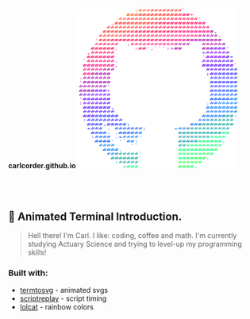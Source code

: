 #### carlcorder.github.io ![octo-lol-cat](https://raw.githubusercontent.com/carlcorder/carlcorder.github.io/master/img/octocat-lolcat.png)

<br><br>

## 🦄 Animated Terminal Introduction.

> Hell there! I'm Carl. I like: coding, coffee and math. I'm currently studying Actuary Science and trying to level-up my programming skills!

### Built with:

* [termtosvg](https://github.com/nbedos/termtosvg) - animated svgs
* [scriptreplay](http://man7.org/linux/man-pages/man1/scriptreplay.1.html) - script timing
* [lolcat](https://github.com/busyloop/lolcat) - rainbow colors
